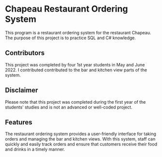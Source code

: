 # Chapeau Restaurant Ordering System
This program is a restaurant ordering system for the restaurant Chapeau. The purpose of this project is to practice SQL and C# knowledge.

## Contributors
This project was completed by four 1st year students in May and June 2022. I contributed contributed to the bar and kitchen view parts of the system.

## Disclaimer
Please note that this project was completed during the first year of the students' studies and is not an advanced or well-coded project. 

## Features
The restaurant ordering system provides a user-friendly interface for taking orders and managing the bar and kitchen views. With this system, staff can quickly and easily track orders and ensure that customers receive their food and drinks in a timely manner. 
